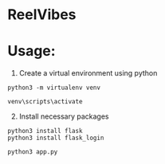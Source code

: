 # ReelVibes

# Usage: 
1. Create a virtual environment using python
```
python3 -m virtualenv venv
```

```
venv\scripts\activate
```

2. Install necessary packages
```
python3 install flask
python3 install flask_login
```

```
python3 app.py
```

